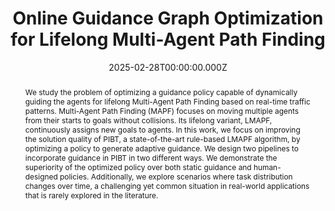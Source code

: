 ---
title: "Online Guidance Graph Optimization for Lifelong Multi-Agent Path Finding"

# Publication type.
# Legend: 0 = Uncategorized; 1 = Conference paper; 2 = Journal article;
# 3 = Preprint / Working Paper; 4 = Report; 5 = Book; 6 = Book section;
# 7 = Thesis; 8 = Patent
publication_types:
  - "1"

# Authors
# If you created a profile for a user (e.g. the default `admin` user), write the username (folder name) here
# and it will be replaced with their full name and linked to their profile.
authors:
  - Hongzhi Zang$^U$
  - admin
  - He Jiang
  - Zhe Chen
  - Daniel Harabor
  - Peter J. Stuckey
  - Jiaoyang Li

# # Author notes (optional)
author_notes:
  - Equal contribution
  - Equal contribution

# Publication name and optional abbreviated publication name.
publication: "In *Proceedings of the AAAI Conference on Artificial Intelligence (AAAI), Feb 27-Mar 04, Philadelphia, PA, USA*"

abstract: We study the problem of optimizing a guidance policy capable of dynamically guiding the agents for lifelong Multi-Agent Path Finding based on real-time traffic patterns. Multi-Agent Path Finding (MAPF) focuses on moving multiple agents from their starts to goals without collisions. Its lifelong variant, LMAPF, continuously assigns new goals to agents. In this work, we focus on improving the solution quality of PIBT, a state-of-the-art rule-based LMAPF algorithm, by optimizing a policy to generate adaptive guidance. We design two pipelines to incorporate guidance in PIBT in two different ways. We demonstrate the superiority of the optimized policy over both static guidance and human-designed policies. Additionally, we explore scenarios where task distribution changes over time, a challenging yet common situation in real-world applications that is rarely explored in the literature.

# Summary. An optional shortened abstract.
# summary: Lorem ipsum dolor sit amet, consectetur adipiscing elit. Duis posuere tellus ac convallis placerat. Proin tincidunt magna sed ex sollicitudin condimentum.

# Is this paper is draft?
draft: false

# Display this page in the Featured widget?
featured: false

links:
  - name: Website
    url: https://sites.google.com/view/onlineggo

# extra links
url_pdf: "https://arxiv.org/pdf/2411.16506"
url_code: "https://github.com/zanghz21/OnlineGGO"
url_dataset: ""
url_poster: "https://drive.google.com/file/d/1Cwy9v44roCINx8Kry6aGkYrkUwaQM0FD/view?usp=drive_link"
url_project: ""
url_slides: "https://1drv.ms/p/c/6847b8d033285874/ERkuhW00_gZIjOZTdimgkmsB6VJpSYd3cytN_WjWjJkVMg?e=r2GSqO"
url_source: ""
url_video: "https://drive.google.com/file/d/1d35gmt18vlJ3XKdJwzmxlKv9JeASLLsc/view?t=291"

# Featured image
# To use, add an image named `featured.jpg/png` to your page's folder.
image:
  filename: featured
  focal_point: Smart
  preview_only: false

# Associated Projects (optional).
#   Associate this publication with one or more of your projects.
#   Simply enter your project's folder or file name without extension.
#   E.g. `internal-project` references `content/project/internal-project/index.md`.
#   Otherwise, set `projects: []`.
# projects:
# - "content/project/nrikids/index.md"

# Slides (optional).
#   Associate this publication with Markdown slides.
#   Simply enter your slide deck's filename without extension.
#   E.g. `slides: "example"` references `content/slides/example/index.md`.
#   Otherwise, set `slides: ""`.
# slides: example

date: 2025-02-28T00:00:00.000Z
# doi: 10.48550/arXiv.2411.16506

profile: false
share: false
show_date: false
# design:
# css_class:
# css_style: ".article-metadata {font-size: 25px;}"
---